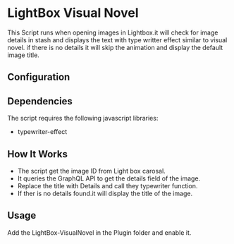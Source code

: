 # LightBox Visual Novel

This Script runs when opening images in Lightbox.it will check for image details in stash and displays the text with type writter effect similar to visual novel.
if there is no details it will skip the animation and display the default image title.

## Configuration



## Dependencies

The script requires the following javascript libraries:
- typewriter-effect

## How It Works
- The script get the image ID from Light box carosal.
- It queries the GraphQL API to get the details field of the image.
- Replace the title with Details and call they typewriter function.
- If ther is no details found.it will display the title of the image.

## Usage

Add the LightBox-VisualNovel in the Plugin folder and enable it.
